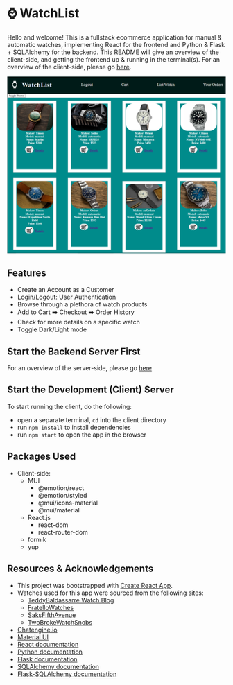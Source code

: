 # ⌚ WatchList
Hello and welcome! This is a fullstack ecommerce application for manual & automatic watches, implementing React for the frontend and Python & Flask + SQLAlchemy for the backend. This README will give an overview of the client-side, and getting the frontend up & running in the terminal(s). For an overview of the client-side, please go [here](/README.md).

![Product page of WatchList appliction](./public/watchlist-productpage.png)

## Features
* Create an Account as a Customer
* Login/Logout: User Authentication
* Browse through a plethora of watch products
* Add to Cart ➡️ Checkout ➡️ Order History
* Check for more details on a specific watch
* Toggle Dark/Light mode

## Start the Backend Server First
For an overview of the server-side, please go [here](/README.md)

## Start the Development (Client) Server
To start running the client, do the following:
* open a separate terminal, ```cd``` into the client directory
* run ```npm install``` to install dependencies
* run ```npm start``` to open the app in the browser

## Packages Used
* Client-side:
    * MUI
        * @emotion/react
        * @emotion/styled
        * @mui/icons-material
        * @mui/material
    * React.js
        * react-dom
        * react-router-dom
    * formik
    * yup

## Resources & Acknowledgements
- This project was bootstrapped with [Create React App](https://github.com/facebook/create-react-app).
- Watches used for this app were sourced from the following sites:
    - [TeddyBaldassarre Watch Blog](https://teddybaldassarre.com/blogs/watches/best-mechanical-watches)
    - [FratelloWatches](https://www.fratellowatches.com/the-classic-time-only-manual-wind-watch-examples-for-every-budget-from-hamilton-grand-seiko-omega-and-more/#gref)
    - [SaksFifthAvenue](https://www.saksfifthavenue.com/product/Oris-Big-Crown-ProPilot-X-Calibre-115-0400018040529.html?site_refer=CSE_GGLPLA:Mens_Jewelry:Oris&country=US&currency=USD&CSE_CID=G_Saks_PLA_US_Men%27s+Accessories:Jewelry&gclid=Cj0KCQjwqs6lBhCxARIsAG8YcDgMEXcUM_GlruGn-SXkRDlKIEM3bwmDQAUn56LscIl3iUt9qcR4Le4aAtONEALw_wcB&gclsrc=aw.ds)
    - [TwoBrokeWatchSnobs](https://twobrokewatchsnobs.com/best-automatic-watches/)
- [Chatengine.io](https://chatengine.io/)
- [Material UI](https://mui.com/)
- [React documentation](https://react.dev/)
- [Python documentation](https://docs.python.org/3/)
- [Flask documentation](https://stackabuse.com/python-circular-imports/)
- [SQLAlchemy documentation](https://docs.sqlalchemy.org/en/20/)
- [Flask-SQLAlchemy documentation](https://flask-sqlalchemy.palletsprojects.com/en/3.0.x/)
